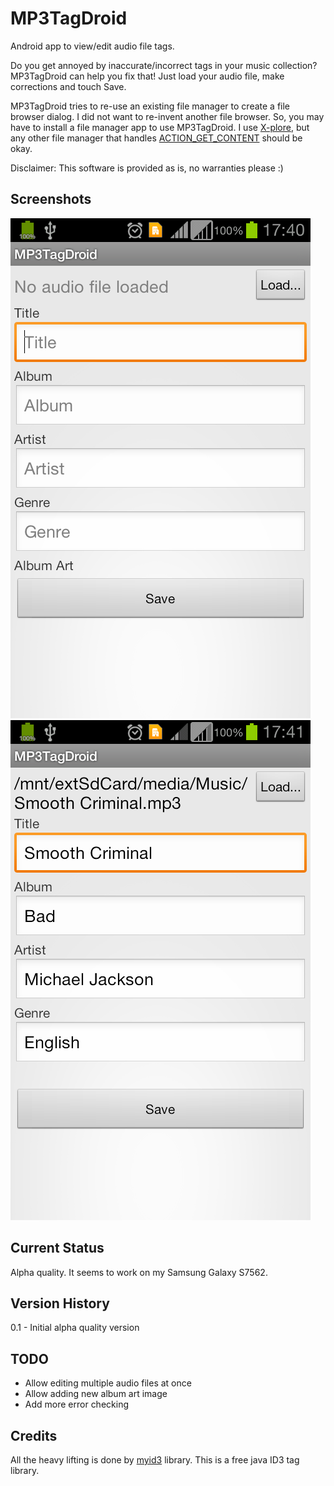 MP3TagDroid
===========

Android app to view/edit audio file tags.

Do you get annoyed by inaccurate/incorrect tags in your music collection? MP3TagDroid can help you fix that! Just load your audio file, make corrections and touch Save.

MP3TagDroid tries to re-use an existing file manager to create a file browser dialog. I did not want to re-invent another file browser. So, you may have to install a file manager app to use MP3TagDroid. I use [X-plore](http://www.lonelycatgames.com/?app=xplore), but any other file manager that handles [ACTION_GET_CONTENT](http://developer.android.com/reference/android/content/Intent.html#ACTION_GET_CONTENT) should be okay.

Disclaimer: This software is provided as is, no warranties please :)

Screenshots
-----------
![Screenshot without audio file](https://github.com/gowthamgowtham/MP3TagDroid/blob/master/MP3TagDroid/screens/main_screen_no_audio_file.png?raw=true)
![Screenshot with audio file](https://github.com/gowthamgowtham/MP3TagDroid/blob/master/MP3TagDroid/screens/main_screen_with_audio_file.png?raw=true)

Current Status
--------------

Alpha quality. It seems to work on my Samsung Galaxy S7562.

Version History
---------------

0.1 - Initial alpha quality version

TODO
----

 * Allow editing multiple audio files at once
 * Allow adding new album art image
 * Add more error checking

Credits
-------

All the heavy lifting is done by [myid3](http://www.fightingquaker.com/myid3) library. This is a free java ID3 tag library.


